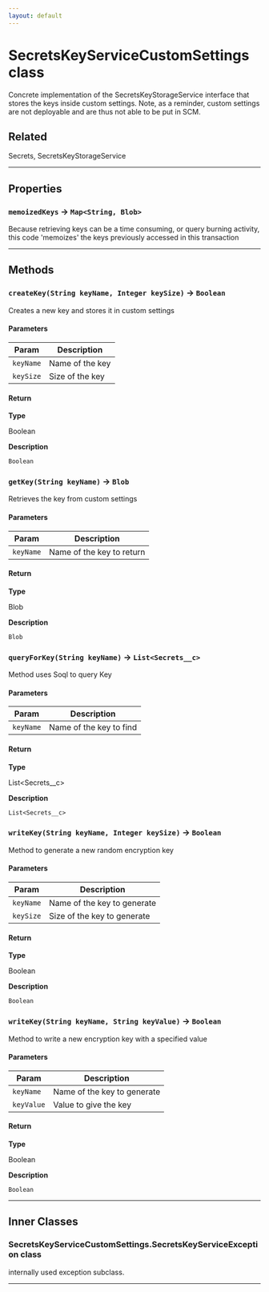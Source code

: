 ```yaml
---
layout: default
---
```

# SecretsKeyServiceCustomSettings class

Concrete implementation of the SecretsKeyStorageService interface that stores the keys inside custom settings. Note, as a reminder, custom settings are not deployable and are thus not able to be put in SCM.

## Related

Secrets, SecretsKeyStorageService

---
## Properties

### `memoizedKeys` → `Map<String, Blob>`

 Because retrieving keys can be a time consuming, or query burning activity, this code 'memoizes' the keys previously accessed in this transaction

---
## Methods
### `createKey(String keyName, Integer keySize)` → `Boolean`

Creates a new key and stores it in custom settings

#### Parameters
|Param|Description|
|-----|-----------|
|`keyName` |  Name of the key |
|`keySize` |  Size of the key |

#### Return

**Type**

Boolean

**Description**

`Boolean`

### `getKey(String keyName)` → `Blob`

Retrieves the key from custom settings

#### Parameters
|Param|Description|
|-----|-----------|
|`keyName` |  Name of the key to return |

#### Return

**Type**

Blob

**Description**

`Blob`

### `queryForKey(String keyName)` → `List<Secrets__c>`

Method uses Soql to query Key

#### Parameters
|Param|Description|
|-----|-----------|
|`keyName` |  Name of the key to find |

#### Return

**Type**

List<Secrets__c>

**Description**

`List<Secrets__c>`

### `writeKey(String keyName, Integer keySize)` → `Boolean`

Method to generate a new random encryption key

#### Parameters
|Param|Description|
|-----|-----------|
|`keyName` |  Name of the key to generate |
|`keySize` |  Size of the key to generate |

#### Return

**Type**

Boolean

**Description**

`Boolean`

### `writeKey(String keyName, String keyValue)` → `Boolean`

Method to write a new encryption key with a specified value

#### Parameters
|Param|Description|
|-----|-----------|
|`keyName` |   Name of the key to generate |
|`keyValue` |  Value to give the key |

#### Return

**Type**

Boolean

**Description**

`Boolean`

---
## Inner Classes

### SecretsKeyServiceCustomSettings.SecretsKeyServiceException class

internally used exception subclass.

---
